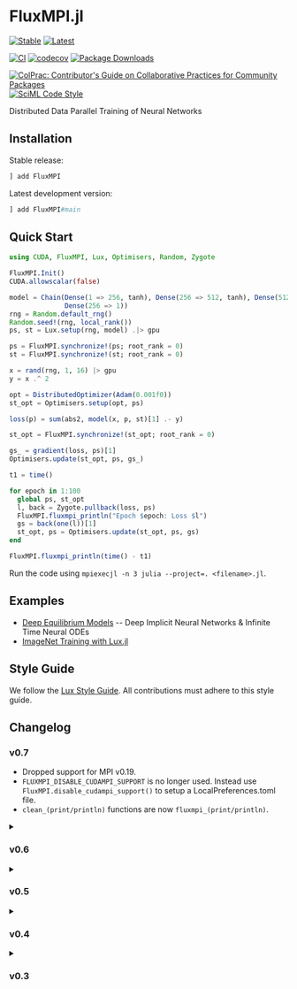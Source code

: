 # FluxMPI.jl

[![Stable](https://img.shields.io/badge/docs-stable-blue.svg)](https://avik-pal.github.io/FluxMPI.jl/stable/)
[![Latest](https://img.shields.io/badge/docs-dev-blue.svg)](https://avik-pal.github.io/FluxMPI.jl/dev/)

[![CI](https://github.com/avik-pal/FluxMPI.jl/actions/workflows/CI.yml/badge.svg)](https://github.com/avik-pal/FluxMPI.jl/actions/workflows/CI.yml)
[![codecov](https://codecov.io/github/avik-pal/FluxMPI.jl/branch/master/graph/badge.svg?token=1L3ePmqyPo)](https://codecov.io/github/avik-pal/FluxMPI.jl)
[![Package Downloads](https://shields.io/endpoint?url=https://pkgs.genieframework.com/api/v1/badge/FluxMPI)](https://pkgs.genieframework.com?packages=FluxMPI)

[![ColPrac: Contributor's Guide on Collaborative Practices for Community Packages](https://img.shields.io/badge/ColPrac-Contributor's%20Guide-blueviolet)](https://github.com/SciML/ColPrac)
[![SciML Code Style](https://img.shields.io/static/v1?label=code%20style&message=SciML&color=9558b2&labelColor=389826)](https://github.com/SciML/SciMLStyle)

Distributed Data Parallel Training of Neural Networks

## Installation

Stable release:

```julia
] add FluxMPI
```

Latest development version:

```julia
] add FluxMPI#main
```

## Quick Start

```julia
using CUDA, FluxMPI, Lux, Optimisers, Random, Zygote

FluxMPI.Init()
CUDA.allowscalar(false)

model = Chain(Dense(1 => 256, tanh), Dense(256 => 512, tanh), Dense(512 => 256, tanh),
              Dense(256 => 1))
rng = Random.default_rng()
Random.seed!(rng, local_rank())
ps, st = Lux.setup(rng, model) .|> gpu

ps = FluxMPI.synchronize!(ps; root_rank = 0)
st = FluxMPI.synchronize!(st; root_rank = 0)

x = rand(rng, 1, 16) |> gpu
y = x .^ 2

opt = DistributedOptimizer(Adam(0.001f0))
st_opt = Optimisers.setup(opt, ps)

loss(p) = sum(abs2, model(x, p, st)[1] .- y)

st_opt = FluxMPI.synchronize!(st_opt; root_rank = 0)

gs_ = gradient(loss, ps)[1]
Optimisers.update(st_opt, ps, gs_)

t1 = time()

for epoch in 1:100
  global ps, st_opt
  l, back = Zygote.pullback(loss, ps)
  FluxMPI.fluxmpi_println("Epoch $epoch: Loss $l")
  gs = back(one(l))[1]
  st_opt, ps = Optimisers.update(st_opt, ps, gs)
end

FluxMPI.fluxmpi_println(time() - t1)
```

Run the code using `mpiexecjl -n 3 julia --project=. <filename>.jl`.

## Examples

* [Deep Equilibrium Models](https://github.com/SciML/FastDEQ.jl) -- Deep Implicit Neural
  Networks & Infinite Time Neural ODEs
* [ImageNet Training with Lux.jl](https://github.com/avik-pal/Lux.jl/tree/main/examples/ImageNet)

## Style Guide

We follow the [Lux Style Guide](http://lux.csail.mit.edu/stable/devdocs/style_guide/). All
contributions must adhere to this style guide.

## Changelog

### v0.7

* Dropped support for MPI v0.19.
* `FLUXMPI_DISABLE_CUDAMPI_SUPPORT` is no longer used. Instead use
  `FluxMPI.disable_cudampi_support()` to setup a LocalPreferences.toml file.
* `clean_(print/println)` functions are now `fluxmpi_(print/println)`.

<details>

<summary><h3>v0.6</h3></summary>

* Dropped support for `LearnBase`, aka `DataLoaders.jl`. `DistributedDataContainer` is now
  the only compatible with `MLUtils.jl`.
* `DistributedOptimiser` name changed to `DistributedOptimizer`.

</details>

<details>

<summary><h3>v0.5</h3></summary>

#### v0.5.3

* Introduces a new API for gradient synchronization
  * Don't wrap in `DistributedOptimiser`
  * Instead just add a line `allreduce_gradients(gs::NamedTuple)`

#### v0.5.1

* Internal `MPIExtensions` functions renamed
  * `Allreduce!` --> `allreduce!`
  * `Bcast!` --> `bcast!`
  * `Reduce!` --> `reduce!`
* CUDA-unaware MPI bug resolved https://github.com/avik-pal/Lux.jl/issues/18
* Disable CUDA-aware MPI support from `FluxMPI` using `FLUXMPI_DISABLE_CUDAMPI_SUPPORT=true`
* Temporarily re-added dependencies on `MLDataUtils` and `LearnBase` to ensure
  `DataLoaders.jl` still works -- This will be dropped in a future release

#### v0.5.0

* `DistributedOptimiser` no longer averages the gradients. Instead, the values are summed
  across the processes. To ensure averaging divide the loss by `total_workers()`
* `rrule`s and `frule`s defined for `local_rank()` and `total_workers` -- they can now be
  safely used inside loss functions.

</details>

<details>

<summary><h3>v0.4</h3></summary>

* `fluxmpi_print` and `fluxmpi_println` print the current time even if `FluxMPI` has not been
  initialized.
* Calling `local_rank` or `total_workers` before `FluxMPI.Init` doesn't lead to a segfault.
  Rather we throw an error.
* `MLDataUtils` and `LearnBase` dependencies have been dropped
  (See https://github.com/avik-pal/FluxMPI.jl/issues/17)
* `Zygote` and `Flux` dependencies have been removed
    * No dispatch for `FluxMPI.synchronize!` is now available for `Zygote.Params`. Instead
      users should be manually broadcasting the function over `Zygote.Params`

</details>

<details>

<summary><h3>v0.3</h3></summary>

* `broadcast_parameters` has been renamed to `FluxMPI.synchronize!` since it synchronizes
  a lot more than trainable parameters now.
* DistributedOptimiser is no longer tied with Flux. We can essentially deal with any
  training as long as it is compatible with
  [Optimisers.jl](https://github.com/FluxML/Optimisers.jl)

</details>

